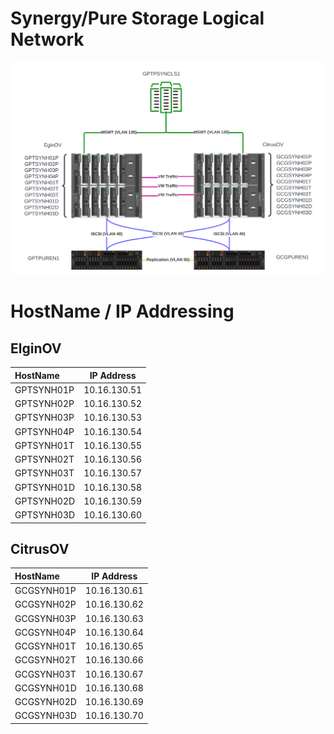 # Synergy/Pure Storage Logical Network

![Logical](/images/diagram.svg)

# HostName / IP Addressing

## ElginOV

| HostName | IP Address |
| :------- | :--------: |
|GPTSYNH01P|10.16.130.51|
|GPTSYNH02P|10.16.130.52|
|GPTSYNH03P|10.16.130.53|
|GPTSYNH04P|10.16.130.54|
|GPTSYNH01T|10.16.130.55|
|GPTSYNH02T|10.16.130.56|
|GPTSYNH03T|10.16.130.57|
|GPTSYNH01D|10.16.130.58|
|GPTSYNH02D|10.16.130.59|
|GPTSYNH03D|10.16.130.60|

## CitrusOV

| HostName | IP Address |
| :------- | :--------: |
|GCGSYNH01P|10.16.130.61|
|GCGSYNH02P|10.16.130.62|
|GCGSYNH03P|10.16.130.63|
|GCGSYNH04P|10.16.130.64|
|GCGSYNH01T|10.16.130.65|
|GCGSYNH02T|10.16.130.66|
|GCGSYNH03T|10.16.130.67|
|GCGSYNH01D|10.16.130.68|
|GCGSYNH02D|10.16.130.69|
|GCGSYNH03D|10.16.130.70|